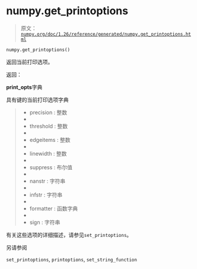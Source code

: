 # numpy.get_printoptions

> 原文：[`numpy.org/doc/1.26/reference/generated/numpy.get_printoptions.html`](https://numpy.org/doc/1.26/reference/generated/numpy.get_printoptions.html)

```py
numpy.get_printoptions()
```

返回当前打印选项。

返回：

**print_opts**字典

具有键的当前打印选项字典

> +   precision : 整数
> +   
> +   threshold : 整数
> +   
> +   edgeitems : 整数
> +   
> +   linewidth : 整数
> +   
> +   suppress : 布尔值
> +   
> +   nanstr : 字符串
> +   
> +   infstr : 字符串
> +   
> +   formatter : 函数字典
> +   
> +   sign : 字符串

有关这些选项的详细描述，请参见`set_printoptions`。

另请参阅

`set_printoptions`, `printoptions`, `set_string_function`
